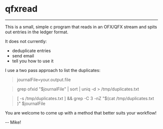 # qfxread
---------
This is a small, simple c program that reads in an OFX/QFX stream
and spits out entries in the ledger format.

It does not currently:
 * deduplicate entries
 * send email
 * tell you how to use it

I use a two pass approach to list the duplicates:

>journalFile=your.output.file

>grep ofxid "$journalFile" | sort | uniq -d \> /tmp/duplicates.txt 

>\[ -s /tmp/duplicates.txt ] && grep -C 3 -nZ "$(cat /tmp/duplicates.txt )" $journalFile

You are welcome to come up with a method that better suits your workflow!

--
Mike!
